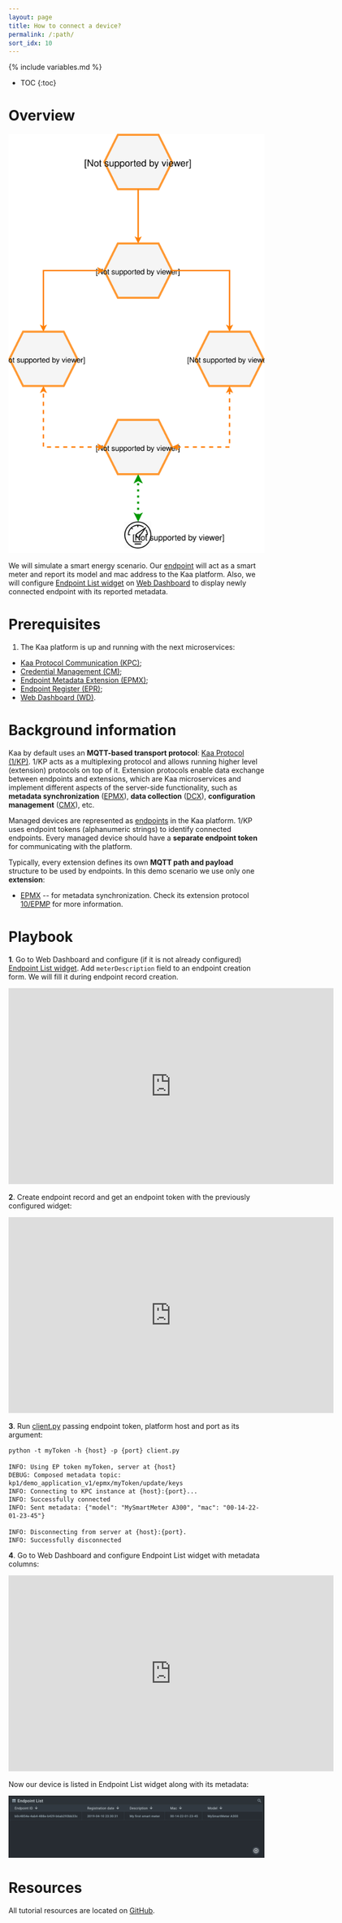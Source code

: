 ```yaml
---
layout: page
title: How to connect a device?
permalink: /:path/
sort_idx: 10
---
```


{% include variables.md %}

* TOC
{:toc}


# Overview

![Pods status](attach/img/architecture-overview.svg)

We will simulate a smart energy scenario. Our [endpoint](https://github.com/kaaproject/kaa-rfcs/blob/master/0001/README.md#language) 
will act as a smart meter and report its model and mac address to the Kaa platform.
Also, we will configure [Endpoint List widget]({{docs_url}}WD/docs/current/Widgets/Ep-list/) on [Web Dashboard]({{docs_url}}WD/docs/current/Overview/) to display newly connected endpoint with its reported metadata.


# Prerequisites

1. The Kaa platform is up and running with the next microservices:
* [Kaa Protocol Communication (KPC)]({{docs_url}}KPC/docs/current/Overview/);
* [Credential Management (CM)]({{docs_url}}CM/docs/current/Overview/);
* [Endpoint Metadata Extension (EPMX)]({{docs_url}}EPMX/docs/current/Overview/);
* [Endpoint Register (EPR)]({{docs_url}}EPR/docs/current/Overview/);
* [Web Dashboard (WD)]({{docs_url}}WD/docs/current/Overview/).


# Background information

Kaa by default uses an **MQTT-based transport protocol**: [Kaa Protocol (1/KP)](https://github.com/kaaproject/kaa-rfcs/blob/master/0001/README.md).
1/KP acts as a multiplexing protocol and allows running higher level (extension) protocols on top of it.
Extension protocols enable data exchange between endpoints and extensions, which are Kaa microservices and implement different aspects of the server-side functionality, 
such as **metadata synchronization** ([EPMX]({{docs_url}}EPMX/docs/current/Overview/)), **data collection** ([DCX]({{docs_url}}DCX/docs/current/Overview/)), **configuration management** ([CMX]({{docs_url}}CMX/docs/current/Overview/)), etc.

Managed devices are represented as [endpoints]({{docs_url}}DOC/docs/current/Kaa-concepts/#endpoints) in the Kaa platform.
1/KP uses endpoint tokens (alphanumeric strings) to identify connected endpoints.
Every managed device should have a **separate endpoint token** for communicating with the platform.

Typically, every extension defines its own **MQTT path and payload** structure to be used by endpoints.
In this demo scenario we use only one **extension**:
* [EPMX]({{docs_url}}EPMX/docs/current/Overview/) -- for metadata synchronization. Check its extension protocol [10/EPMP](https://github.com/kaaproject/kaa-rfcs/blob/master/0010/README.md) for more information.


# Playbook

**1**. Go to Web Dashboard and configure (if it is not already configured) [Endpoint List widget]({{docs_url}}WD/docs/current/Widgets/Ep-list/).
Add `meterDescription` field to an endpoint creation form. We will fill it during endpoint record creation.

<div align="center">
  <iframe width="640" height="385" src="https://www.youtube.com/embed/qMeLZa0emws?rel=0" frameborder="0" 
    allow="accelerometer; autoplay; encrypted-media; gyroscope; picture-in-picture" allowfullscreen></iframe>
</div>

**2**. Create endpoint record and get an endpoint token with the previously configured widget:

<div align="center">
  <iframe width="640" height="385" src="https://www.youtube.com/embed/du7tBJY72xM?rel=0" frameborder="0" 
    allow="accelerometer; autoplay; encrypted-media; gyroscope; picture-in-picture" allowfullscreen></iframe>
</div>

**3**. Run [client.py](https://github.com/kaaproject/tutorials/blob/master/doc/how-to-connect-device/attach/code/client.py) passing endpoint token, platform host and port as its argument:

```
python -t myToken -h {host} -p {port} client.py

INFO: Using EP token myToken, server at {host}
DEBUG: Composed metadata topic: kp1/demo_application_v1/epmx/myToken/update/keys
INFO: Connecting to KPC instance at {host}:{port}...
INFO: Successfully connected
INFO: Sent metadata: {"model": "MySmartMeter A300", "mac": "00-14-22-01-23-45"}

INFO: Disconnecting from server at {host}:{port}.
INFO: Successfully disconnected
```

**4**. Go to Web Dashboard and configure Endpoint List widget with metadata columns:

<div align="center">
  <iframe width="640" height="385" src="https://www.youtube.com/embed/ozMnDBzknHQ?rel=0" frameborder="0" 
    allow="accelerometer; autoplay; encrypted-media; gyroscope; picture-in-picture" allowfullscreen></iframe>
</div>

Now our device is listed in Endpoint List widget along with its metadata:

![Endpoints list](attach/img/endpoint-list.png)

# Resources

All tutorial resources are located on [GitHub](https://github.com/kaaproject/tutorials/tree/master/doc/how-to-connect-device/attach/code).
